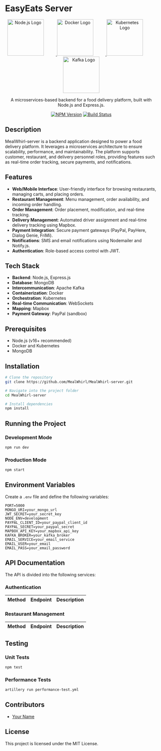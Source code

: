 # EasyEats Server

<p align="center">
    <a href="https://nodejs.org/" target="blank">
        <img src="https://nodejs.org/static/images/logo.svg" width="120" alt="Node.js Logo" style="margin-right: 40px;" />
    </a>
    <a href="https://www.docker.com/" target="blank">
        <img src="https://en.vetores.org/d/docker.svg" width="120" alt="Docker Logo" style="margin-right: 40px;" />
    </a>
    <a href="https://kubernetes.io/" target="blank">
        <img src="https://vetores.org/d/kubernetes.svg" width="120" alt="Kubernetes Logo" style="margin-right: 40px;" />
    </a>
    <a href="https://kafka.apache.org/" target="blank">
        <img src="https://www.bettercloud.com/mx-careers/apache_kafka_wordtype-svg" width="120" alt="Kafka Logo" />
    </a>
</p>


<p align="center">
    A microservices-based backend for a food delivery platform, built with Node.js and Express.js.
</p>

<p align="center">
    <a href="https://www.npmjs.com/" target="_blank"><img src="https://img.shields.io/npm/v/express.svg" alt="NPM Version" /></a>
    <a href="https://circleci.com/gh/MealWhirl/MealWhirl-server" target="_blank"><img src="https://img.shields.io/circleci/build/github/MealWhirl/MealWhirl-server/master" alt="Build Status" /></a>
</p>

## Description

MealWhirl-server is a backend application designed to power a food delivery platform. It leverages a microservices architecture to ensure scalability, performance, and maintainability. The platform supports customer, restaurant, and delivery personnel roles, providing features such as real-time order tracking, secure payments, and notifications.

## Features

- **Web/Mobile Interface**: User-friendly interface for browsing restaurants, managing carts, and placing orders.
- **Restaurant Management**: Menu management, order availability, and incoming order handling.
- **Order Management**: Order placement, modification, and real-time tracking.
- **Delivery Management**: Automated driver assignment and real-time delivery tracking using Mapbox.
- **Payment Integration**: Secure payment gateways (PayPal, PayHere, Dialog Genie, FriMi).
- **Notifications**: SMS and email notifications using Nodemailer and Notify.js.
- **Authentication**: Role-based access control with JWT.

## Tech Stack

- **Backend**: Node.js, Express.js
- **Database**: MongoDB
- **Intercommunication**: Apache Kafka
- **Containerization**: Docker
- **Orchestration**: Kubernetes
- **Real-time Communication**: WebSockets
- **Mapping**: Mapbox
- **Payment Gateway**: PayPal (sandbox)

## Prerequisites

- Node.js (v16+ recommended)
- Docker and Kubernetes
- MongoDB

## Installation

```bash
# Clone the repository
git clone https://github.com/MealWhirl/MealWhirl-server.git

# Navigate into the project folder
cd MealWhirl-server

# Install dependencies
npm install
```

## Running the Project

### Development Mode

```bash
npm run dev
```

### Production Mode

```bash
npm start
```

## Environment Variables

Create a `.env` file and define the following variables:

```
PORT=5000
MONGO_URI=your_mongo_url
JWT_SECRET=your_secret_key
NODE_ENV=development
PAYPAL_CLIENT_ID=your_paypal_client_id
PAYPAL_SECRET=your_paypal_secret
MAPBOX_API_KEY=your_mapbox_api_key
KAFKA_BROKER=your_kafka_broker
EMAIL_SERVICE=your_email_service
EMAIL_USER=your_email
EMAIL_PASS=your_email_password
```

## API Documentation

The API is divided into the following services:

### Authentication

| Method | Endpoint                  | Description               |
| ------ | ------------------------- | ------------------------- |


### Restaurant Management

| Method | Endpoint                  | Description                     |
| ------ | ------------------------- | ------------------------------- |


## Testing

### Unit Tests

```bash
npm test
```

### Performance Tests

```bash
artillery run performance-test.yml
```

## Contributors

- [Your Name](https://github.com/your-profile)

## License

This project is licensed under the MIT License.
